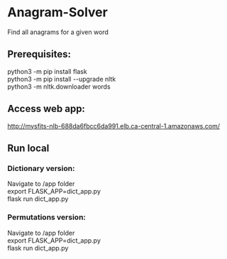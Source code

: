 # Anagram-Solver
Find all anagrams for a given word

## **Prerequisites:<br />**
python3 -m pip install flask <br />
python3 -m  pip install --upgrade nltk <br />
python3 -m nltk.downloader words<br />

## Access web app:<br />
http://mysfits-nlb-688da6fbcc6da991.elb.ca-central-1.amazonaws.com/ <br />

## Run local<br />

### Dictionary version:<br />
Navigate to /app folder<br />
export FLASK_APP=dict_app.py<br />
flask run dict_app.py <br />


### Permutations version:<br />
Navigate to /app folder<br />
export FLASK_APP=dict_app.py<br />
flask run dict_app.py <br />


